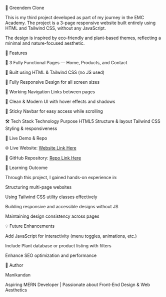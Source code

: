 🌿 Greendem Clone

This is my third project developed as part of my journey in the EMC Academy. The project is a 3-page responsive website built entirely using HTML and Tailwind CSS, without any JavaScript.

The design is inspired by eco-friendly and plant-based themes, reflecting a minimal and nature-focused aesthetic.

🚀 Features

🌱 3 Fully Functional Pages — Home, Products, and Contact

💚 Built using HTML & Tailwind CSS (no JS used)

📱 Fully Responsive Design for all screen sizes

🧭 Working Navigation Links between pages

🎨 Clean & Modern UI with hover effects and shadows

📌 Sticky Navbar for easy access while scrolling

🛠️ Tech Stack
Technology	Purpose
HTML5	Structure & layout
Tailwind CSS	Styling & responsiveness

🔗 Live Demo & Repo

🌐 Live Website: [Website Link Here](https://jacksparrow7-coder.github.io/greendem-emc/)

💾 GitHub Repository: [Repo Link Here](https://github.com/Jacksparrow7-coder/greendem-emc.git)

🎯 Learning Outcome

Through this project, I gained hands-on experience in:

Structuring multi-page websites

Using Tailwind CSS utility classes effectively

Building responsive and accessible designs without JS

Maintaining design consistency across pages

💡 Future Enhancements

Add JavaScript for interactivity (menu toggles, animations, etc.)

Include Plant database or product listing with filters

Enhance SEO optimization and performance

🧠 Author

Manikandan

Aspiring MERN Developer | Passionate about Front-End Design & Web Aesthetics
